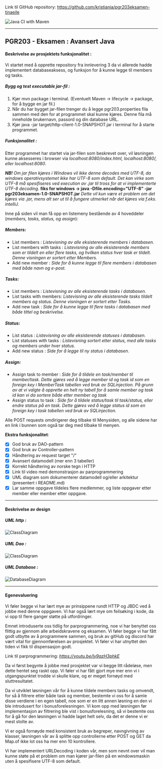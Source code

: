 Link til GitHub repository: https://github.com/kristiania/pgr203eksamen-tinaeile

![Java CI with Maven](https://github.com/kristiania/pgr203eksamen-tinaeile/workflows/Java%20CI%20with%20Maven/badge.svg)
***
## PGR203 - Eksamen : Avansert Java

#### Beskrivelse av prosjektets funksjonalitet :
Vi startet med å opprette repository fra innlevering 3 da vi allerede hadde implementert databaseaksess, og funksjon for å kunne legge til members og tasks.

##### Bygg og test executable jar-fil :
1. Kjør mvn package i terminal. (Eventuelt Maven -> lifecycle -> package, for å bygge en jar fil.)
2. Når du har bygget jar-filen trenger du å legge pgr203.properties fila sammen med den for at programmet skal kunne kjøres. Denne fila må inneholde brukernavn, passord og din database URL.
3. Kjør java -jar target/http-client-1.0-SNAPSHOT.jar i terminal for å starte programmet.

##### Funksjonalitet :
Etter programmet har startet via jar-filen som beskrevet over, vil løsningen kunne aksesseres i browser via *localhost:8080/index.html, localhost:8080/, eller localhost:8080*.

**_NB!_**
_Om jar filen kjøres i Windows vil ikke denne decodes med UTF-8, da windows operativsystemet ikke har UTF-8 som default._
_Det kan virke som UTF-8 må spesifiseres ved execution av .jar til tross for at vi implementerte UTF-8 decoding._
**fiks for windows -> java -Dfile.encoding="UTF-8" -jar pgr203eksamen-1.0-SNAPSHOT.jar**
_Dette vil kun være et problem om det kjøres via .jar, mens alt ser ut til å fungere utmerket når det kjøres via f.eks. intelliJ._

Inne på siden vil man få opp en listemeny bestående av 4 hoveddeler (_members, tasks, status, og assign_):

##### **Members**:
- List members : *Listevisning av alle eksisterende members i databasen.*
- List members with tasks : *Listevisning av alle eksisterende members som er tildelt en eller flere tasks, og hvilken status hver task er tildelt. Denne visningen er sortert etter Members.*
- Add new member : *Side for å kunne legge til flere members i databasen med både navn og e-post.*

##### **Tasks**:
- List members : *Listevisning av alle eksisterende tasks i databasen.*
- List tasks with members: *Listevisning av alle eksisterende tasks tildelt members og status. Denne visningen er sortert etter Tasks.*
- Add new task : *Side for å kunne legge til flere tasks i databasen med både tittel og beskrivelse.*

##### **Status**:
- List status : *Listevisning av alle eksisterende statuses i databasen.*
- List statuses with tasks : *Listevisning sortert etter status, med alle tasks og members under hver status.*
- Add new status : *Side for å legge til ny status i databasen.*

##### **Assign**:
- Assign task to member : *Side for å tildele en task/member til member/task. Dette gjøres ved å legge member id og task id som en foreign key i MemberTask tabellen ved bruk av SQLinjection. På grunn av at vi valgte å opprette en helt ny tabell for å samle member og task id kan vi da sortere både etter member og task*
- Assign status to task : *Side for å tildele status/task til task/status, eller endre status på en task. Dette gjøres ved å legge status id som en foreign key i task tabellen ved bruk av SQLinjection.*

Alle POST requests omdirigerer deg tilbake til Menysiden, og alle sidene har en link i bunnen som også tar deg med tilbake til menyen.

**Ekstra funksjonalitet**:
- [x] God bruk av DAO-pattern
- [x] God bruk av Controller-pattern
- [x] Håndtering av request target "/"
- [x] Avansert datamodell (mer enn 3 tabeller)
- [x] Korrekt håndtering av norske tegn i HTTP
- [x] Link til video med demonstrasjon av parprogrammering
- [x] UML diagram som dokumenterer datamodell og/eller arkitektur (presentert i README.md)
- [x] Lar samme oppgave tildeles flere medlemmer, og liste oppgaver etter member eller member etter oppgave.
***

#### Beskrivelse av design

##### UML http :
![ClassDiagram](https://github.com/kristiania/pgr203eksamen-tinaeile/blob/master/docs/UMLHttp.png?raw=true)

##### UML Dao :

![ClassDiagram](https://github.com/kristiania/pgr203eksamen-tinaeile/blob/master/docs/UMLDao.png?raw=true)

##### UML Database :
![DatabaseDiagram](https://github.com/kristiania/pgr203eksamen-tinaeile/blob/master/docs/databaseDiagram.png?raw=true)
***

#### Egenevaluering
Vi føler begge vi har lært mye av prinsippene rundt HTTP og JBDC ved å jobbe med denne oppgaven. Vi har også lært mye om feilsøking i kode, da vi opp til flere ganger støtte på utfordringer.

Emnet introduserte oss tidlig for parprogrammering, noe vi har benyttet oss flittig av gjennom alle arbeidskravene og eksamen. Vi føler begge vi har fått godt utbytte av å programmere sammen, og bruk av gitHub og discord har vært vital for gjennomførelsen av prosjektet. Vi føler vi har utnyttet den tiden vi fikk til dispensasjon godt.

Link til parprogrammering:
*https://youtu.be/ly9azH3phkE*

Da vi først begynte å jobbe med prosjektet var vi begge litt rådeløse, men dette hentet seg raskt opp. Vi føler vi har fått gjort mye mer enn vi i utgangspunktet trodde vi skulle klare, og er meget fornøyd med sluttresultatet.

Da vi utviklet løsningen vår for å kunne tildele members tasks og omvendt, for så å filtrere etter både task og member, bestemte vi oss for å samle disse verdiene i en egen tabell, noe som er en litt annen løsning en den vi ble introdusert for i bonusforelesningen. Vi kom opp med løsningen før implementasjon av filtrering ble vist i bonusforelesning, så vi bestemte oss for å gå for den løsningen vi hadde laget helt selv, da det er denne vi er mest stolte av.

Vi er også fornøyde med konsistent bruk av begreper, navngivning av klasser, løsningen vår av å splitte opp controllerne etter POST og GET da Map.of ikke lot oss ha mer enn 10 kontrollere.

Vi har implementert URLDecoding i koden vår, men som nevnt over vil man kunne støte på et problem om man kjører jar-filen på en windowsmaskin uten å spesifisere UTF-8 som default.
